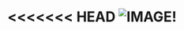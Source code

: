 <<<<<<< HEAD
![IMAGE!](https://github.com/user-attachments/assets/689cd498-8fbc-4b3b-9411-3fae5a77ee51)
=======


